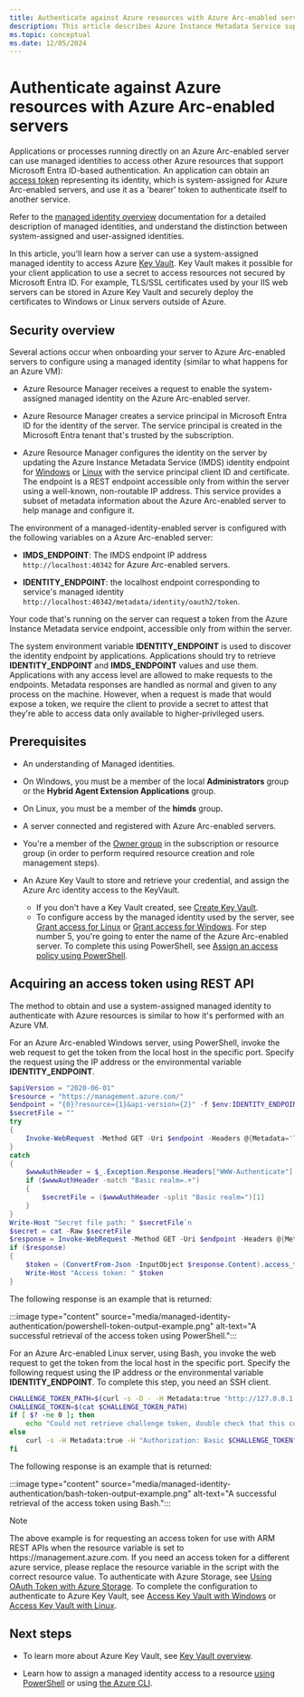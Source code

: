 ```yaml
---
title: Authenticate against Azure resources with Azure Arc-enabled servers
description: This article describes Azure Instance Metadata Service support for Azure Arc-enabled servers and how you can authenticate against Azure resources and local using a secret.
ms.topic: conceptual
ms.date: 12/05/2024
---
```


# Authenticate against Azure resources with Azure Arc-enabled servers

Applications or processes running directly on an Azure Arc-enabled server can use managed identities to access other Azure resources that support Microsoft Entra ID-based authentication. An application can obtain an [access token](/azure/active-directory/develop/developer-glossary#access-token) representing its identity, which is system-assigned for Azure Arc-enabled servers, and use it as a 'bearer' token to authenticate itself to another service.

Refer to the [managed identity overview](/azure/active-directory/managed-identities-azure-resources/overview) documentation for a detailed description of managed identities, and understand the distinction between system-assigned and user-assigned identities.

In this article, you'll learn how a server can use a system-assigned managed identity to access Azure [Key Vault](/azure/key-vault/general/overview). Key Vault makes it possible for your client application to use a secret to access resources not secured by Microsoft Entra ID. For example, TLS/SSL certificates used by your IIS web servers can be stored in Azure Key Vault and securely deploy the certificates to Windows or Linux servers outside of Azure.

## Security overview

Several actions occur when onboarding your server to Azure Arc-enabled servers to configure using a managed identity (similar to what happens for an Azure VM):

- Azure Resource Manager receives a request to enable the system-assigned managed identity on the Azure Arc-enabled server.

- Azure Resource Manager creates a service principal in Microsoft Entra ID for the identity of the server. The service principal is created in the Microsoft Entra tenant that's trusted by the subscription.

- Azure Resource Manager configures the identity on the server by updating the Azure Instance Metadata Service (IMDS) identity endpoint for [Windows](/azure/virtual-machines/windows/instance-metadata-service) or [Linux](/azure/virtual-machines/linux/instance-metadata-service) with the service principal client ID and certificate. The endpoint is a REST endpoint accessible only from within the server using a well-known, non-routable IP address. This service provides a subset of metadata information about the Azure Arc-enabled server to help manage and configure it.

The environment of a managed-identity-enabled server is configured with the following variables on a Azure Arc-enabled server:

- **IMDS_ENDPOINT**: The IMDS endpoint IP address `http://localhost:40342` for Azure Arc-enabled servers.

- **IDENTITY_ENDPOINT**: the localhost endpoint corresponding to service's managed identity `http://localhost:40342/metadata/identity/oauth2/token`.

Your code that's running on the server can request a token from the Azure Instance Metadata service endpoint, accessible only from within the server.

The system environment variable **IDENTITY_ENDPOINT** is used to discover the identity endpoint by applications. Applications should try to retrieve **IDENTITY_ENDPOINT** and **IMDS_ENDPOINT** values and use them. Applications with any access level are allowed to make requests to the endpoints. Metadata responses are handled as normal and given to any process on the machine. However, when a request is made that would expose a token, we require the client to provide a secret to attest that they're able to access data only available to higher-privileged users.

## Prerequisites

- An understanding of Managed identities.
- On Windows, you must be a member of the local **Administrators** group or the **Hybrid Agent Extension Applications** group.
- On Linux, you must be a member of the **himds** group.
- A server connected and registered with Azure Arc-enabled servers.
- You're a member of the [Owner group](/azure/role-based-access-control/built-in-roles#owner) in the subscription or resource group (in order to perform required resource creation and role management steps).
- An Azure Key Vault to store and retrieve your credential, and assign the Azure Arc identity access to the KeyVault.

    - If you don't have a Key Vault created, see [Create Key Vault](/azure/active-directory/managed-identities-azure-resources/tutorial-windows-vm-access-nonaad#create-a-key-vault-).
    - To configure access by the managed identity used by the server, see [Grant access for Linux](/azure/active-directory/managed-identities-azure-resources/tutorial-linux-vm-access-nonaad#grant-access) or [Grant access for Windows](/azure/active-directory/managed-identities-azure-resources/tutorial-windows-vm-access-nonaad#grant-access). For step number 5, you're going to enter the name of the Azure Arc-enabled server. To complete this using PowerShell, see [Assign an access policy using PowerShell](/azure/key-vault/general/assign-access-policy-powershell).

## Acquiring an access token using REST API

The method to obtain and use a system-assigned managed identity to authenticate with Azure resources is similar to how it's performed with an Azure VM.

For an Azure Arc-enabled Windows server, using PowerShell, invoke the web request to get the token from the local host in the specific port. Specify the request using the IP address or the environmental variable **IDENTITY_ENDPOINT**.

```powershell
$apiVersion = "2020-06-01"
$resource = "https://management.azure.com/"
$endpoint = "{0}?resource={1}&api-version={2}" -f $env:IDENTITY_ENDPOINT,$resource,$apiVersion
$secretFile = ""
try
{
    Invoke-WebRequest -Method GET -Uri $endpoint -Headers @{Metadata='True'} -UseBasicParsing
}
catch
{
    $wwwAuthHeader = $_.Exception.Response.Headers["WWW-Authenticate"]
    if ($wwwAuthHeader -match "Basic realm=.+")
    {
        $secretFile = ($wwwAuthHeader -split "Basic realm=")[1]
    }
}
Write-Host "Secret file path: " $secretFile`n
$secret = cat -Raw $secretFile
$response = Invoke-WebRequest -Method GET -Uri $endpoint -Headers @{Metadata='True'; Authorization="Basic $secret"} -UseBasicParsing
if ($response)
{
    $token = (ConvertFrom-Json -InputObject $response.Content).access_token
    Write-Host "Access token: " $token
}
```

The following response is an example that is returned:

:::image type="content" source="media/managed-identity-authentication/powershell-token-output-example.png" alt-text="A successful retrieval of the access token using PowerShell.":::

For an Azure Arc-enabled Linux server, using Bash, you invoke the web request to get the token from the local host in the specific port. Specify the following request using the IP address or the environmental variable **IDENTITY_ENDPOINT**. To complete this step, you need an SSH client.

```bash
CHALLENGE_TOKEN_PATH=$(curl -s -D - -H Metadata:true "http://127.0.0.1:40342/metadata/identity/oauth2/token?api-version=2019-11-01&resource=https%3A%2F%2Fmanagement.azure.com" | grep Www-Authenticate | cut -d "=" -f 2 | tr -d "[:cntrl:]")
CHALLENGE_TOKEN=$(cat $CHALLENGE_TOKEN_PATH)
if [ $? -ne 0 ]; then
    echo "Could not retrieve challenge token, double check that this command is run with root privileges."
else
    curl -s -H Metadata:true -H "Authorization: Basic $CHALLENGE_TOKEN" "http://127.0.0.1:40342/metadata/identity/oauth2/token?api-version=2019-11-01&resource=https%3A%2F%2Fmanagement.azure.com"
fi
```

The following response is an example that is returned:

:::image type="content" source="media/managed-identity-authentication/bash-token-output-example.png" alt-text="A successful retrieval of the access token using Bash.":::

> [!NOTE]
> The above example is for requesting an access token for use with ARM REST APIs when the resource variable is set to https<nolink>://management.azure.com. If you need an access token for a different azure service, please replace the resource variable in the script with the correct resource value. To authenticate with Azure Storage, see [Using OAuth Token with Azure Storage](/azure/storage/blobs/authorize-access-azure-active-directory#microsoft-authentication-library-msal). To complete the configuration to authenticate to Azure Key Vault, see [Access Key Vault with Windows](/azure/active-directory/managed-identities-azure-resources/tutorial-windows-vm-access-nonaad#access-data) or [Access Key Vault with Linux](/azure/active-directory/managed-identities-azure-resources/tutorial-linux-vm-access-nonaad#access-data).

## Next steps

- To learn more about Azure Key Vault, see [Key Vault overview](/azure/key-vault/general/overview).

- Learn how to assign a managed identity access to a resource [using PowerShell](/entra/identity/managed-identities-azure-resources/how-to-assign-access-azure-resource?pivots=identity-mi-access-powershell) or using [the Azure CLI](/entra/identity/managed-identities-azure-resources/how-to-assign-access-azure-resource?pivots=identity-mi-access-cli).
